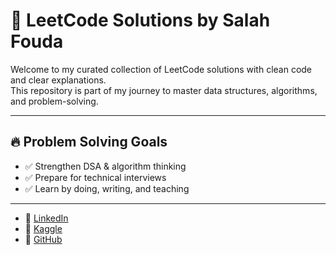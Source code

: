 # 🧠 LeetCode Solutions by Salah Fouda

Welcome to my curated collection of LeetCode solutions with clean code and clear explanations.  
This repository is part of my journey to master data structures, algorithms, and problem-solving.

---

## 🔥 Problem Solving Goals

- ✅ Strengthen DSA & algorithm thinking  
- ✅ Prepare for technical interviews  
- ✅ Learn by doing, writing, and teaching

---

- 💼 [LinkedIn](https://www.linkedin.com/in/salah-fouda-186b02291?utm_source=share&utm_campaign=share_via&utm_content=profile&utm_medium=ios_app)
- 🧠 [Kaggle](https://www.kaggle.com/salahfouda)
- 🐙 [GitHub](https://github.com/salahfoudamohamed)
